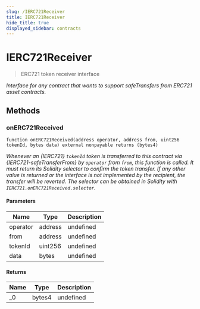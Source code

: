 ```yaml
---
slug: /IERC721Receiver
title: IERC721Receiver
hide_title: true
displayed_sidebar: contracts
---
```


# IERC721Receiver

> ERC721 token receiver interface

_Interface for any contract that wants to support safeTransfers from ERC721 asset contracts._

## Methods

### onERC721Received

```solidity
function onERC721Received(address operator, address from, uint256 tokenId, bytes data) external nonpayable returns (bytes4)
```

_Whenever an {IERC721} `tokenId` token is transferred to this contract via {IERC721-safeTransferFrom} by `operator` from `from`, this function is called. It must return its Solidity selector to confirm the token transfer. If any other value is returned or the interface is not implemented by the recipient, the transfer will be reverted. The selector can be obtained in Solidity with `IERC721.onERC721Received.selector`._

#### Parameters

| Name     | Type    | Description |
| -------- | ------- | ----------- |
| operator | address | undefined   |
| from     | address | undefined   |
| tokenId  | uint256 | undefined   |
| data     | bytes   | undefined   |

#### Returns

| Name | Type   | Description |
| ---- | ------ | ----------- |
| \_0  | bytes4 | undefined   |
